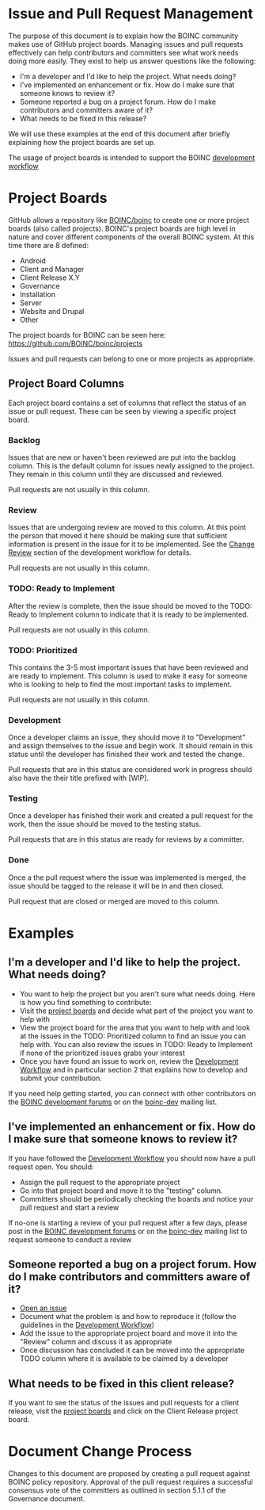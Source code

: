 # Issue and Pull Request Management
The purpose of this document is to explain how the BOINC community makes use of GitHub project boards.  Managing issues and pull requests effectively can help contributors and committers see what work needs doing more easily.  They exist to help us answer questions like the following:
- I'm a developer and I'd like to help the project.  What needs doing?
- I've implemented an enhancement or fix.  How do I make sure that someone knows to review it?
- Someone reported a bug on a project forum.  How do I make contributors and committers aware of it?
- What needs to be fixed in this release?

We will use these examples at the end of this document after briefly explaining how the project boards are set up.

The usage of project boards is intended to support the BOINC [development workflow](https://github.com/BOINC/boinc-policy/blob/master/Development_Workflow.md)
# Project Boards
GitHub allows a repository like [BOINC/boinc](https://github.com/BOINC/boinc) to create one or more project boards (also called projects).  BOINC's project boards are high level in nature and cover different components of the overall BOINC system.  At this time there are 8 defined:
- Android
- Client and Manager
- Client Release X.Y
- Governance
- Installation
- Server
- Website and Drupal
- Other

The project boards for BOINC can be seen here: https://github.com/BOINC/boinc/projects

Issues and pull requests can belong to one or more projects as appropriate.
## Project Board Columns
Each project board contains a set of columns that reflect the status of an issue or pull request.  These can be seen by viewing a specific project board.
### Backlog
Issues that are new or haven't been reviewed are put into the backlog column.  This is the default column for issues newly assigned to the project.  They remain in this column until they are discussed and reviewed.

Pull requests are not usually in this column.
### Review
Issues that are undergoing review are moved to this column.  At this point the person that moved it here should be making sure that sufficient information is present in the issue for it to be implemented.  See the [Change Review](https://github.com/BOINC/boinc-policy/blob/master/Development_Workflow.md#11-change-review) section of the development workflow for details.

Pull requests are not usually in this column.
### TODO: Ready to Implement
After the review is complete, then the issue should be moved to the TODO: Ready to Implement column to indicate that it is ready to be implemented.

Pull requests are not usually in this column.
### TODO: Prioritized
This contains the 3-5 most important issues that have been reviewed and are ready to implement.  This column is used to make it easy for someone who is looking to help to find the most important tasks to implement.

Pull requests are not usually in this column.
### Development
Once a developer claims an issue, they should move it to "Development" and assign themselves to the issue and begin work.  It should remain in this status until the developer has finished their work and tested the change.

Pull requests that are in this status are considered work in progress should also have the their title prefixed with [WIP].
### Testing
Once a developer has finished their work and created a pull request for the work, then the issue should be moved to the testing status.

Pull requests that are in this status are ready for reviews by a committer.
### Done
Once a the pull request where the issue was implemented is merged, the issue should be tagged to the release it will be in and then closed.  

Pull request that are closed or merged are moved to this column.
# Examples
## I'm a developer and I'd like to help the project.  What needs doing?
- You want to help the project but you aren't sure what needs doing.  Here is how you find something to contribute:
- Visit the [project boards](https://github.com/BOINC/boinc-policy/blob/master/Development_Workflow.md) and decide what part of the project you want to help with
- View the project board for the area that you want to help with and look at the issues in the TODO: Prioritized column to find an issue you can help with.  You can also review the issues in TODO: Ready to Implement if none of the prioritized issues grabs your interest
- Once you have found an issue to work on, review the [Development Workflow](https://github.com/BOINC/boinc-policy/blob/master/Development_Workflow.md) and in particular section 2 that explains how to develop and submit your contribution.

If you need help getting started, you can connect with other contributors on the [BOINC development forums](https://github.com/BOINC/boinc-policy/blob/master/Development_Workflow.md) or on the [boinc-dev](https://github.com/BOINC/boinc-policy/blob/master/Development_Workflow.md) mailing list.
## I've implemented an enhancement or fix.  How do I make sure that someone knows to review it?
If you have followed the [Development Workflow](https://github.com/BOINC/boinc-policy/blob/master/Development_Workflow.md) you should now have a pull request open.  You should:
- Assign the pull request to the appropriate project
- Go into that project board and move it to the "testing" column.
- Committers should be periodically checking the boards and notice your pull request and start a review

If no-one is starting a review of your pull request after a few days, please post in the [BOINC development forums](https://github.com/BOINC/boinc-policy/blob/master/Development_Workflow.md) or on the [boinc-dev](https://github.com/BOINC/boinc-policy/blob/master/Development_Workflow.md) mailing list to request someone to conduct a review
## Someone reported a bug on a project forum.  How do I make contributors and committers aware of it?
- [Open an issue](https://github.com/BOINC/boinc/issues/new)
- Document what the problem is and how to reproduce it (follow the guidelines in the [Development Workflow](https://github.com/BOINC/boinc-policy/blob/master/Development_Workflow.md))
- Add the issue to the appropriate project board and move it into the "Review" column and discuss it as appropriate
- Once discussion has concluded it can be moved into the appropriate TODO column where it is available to be claimed by a developer
## What needs to be fixed in this client release?
If you want to see the status of the issues and pull requests for a client release, visit the [project boards](https://github.com/BOINC/boinc/projects) and click on the Client Release project board.
# Document Change Process
Changes to this document are proposed by creating a pull request against BOINC policy repository. Approval of the pull request requires a successful consensus vote of the committers as outlined in section 5.1.1 of the Governance document.